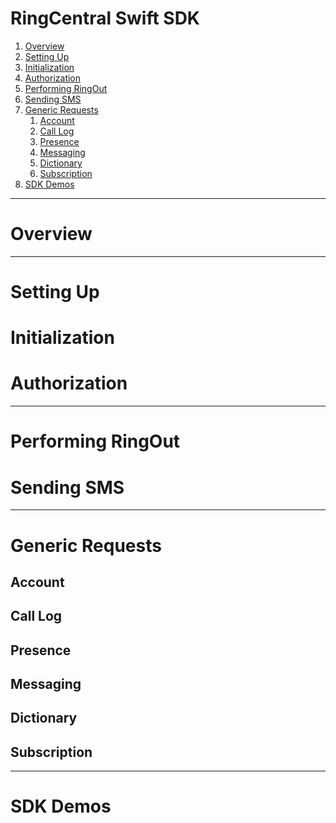 RingCentral Swift SDK
=====================

1. [Overview](#overview)
2. [Setting Up](#setting-up)
3. [Initialization](#initialization)
4. [Authorization](#authorization)
5. [Performing RingOut](#ring-out)
6. [Sending SMS](#sending-sms)
7. [Generic Requests](#generic-requests)
    1. [Account](#account)
    2. [Call Log](#call-log)
    3. [Presence](#presence)
    4. [Messaging](#messaging)
    5. [Dictionary](#dictionary)
    6. [Subscription](#subscription)
8. [SDK Demos](#sdk-demos)


***

# Overview

***

# Setting Up

# Initialization

# Authorization

***

# Performing RingOut

# Sending SMS

***

# Generic Requests

## Account

## Call Log

## Presence

## Messaging

## Dictionary

## Subscription

***

# SDK Demos